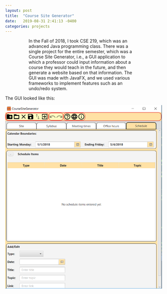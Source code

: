 ```yaml
---
layout: post
title:  "Course Site Generator"
date:   2019-08-31 2:41:13 -0400
categories: projects
---
```


<p align="left" style="margin-left: 15%; margin-right: 15%">
In the Fall of 2018, I took CSE 219, which was an advanced Java programming class. There was a single project for the entire semester, which was a Course Site Generator, i.e., a GUI 
application to which a professor could input information about a course they would teach in the future, and then generate a website based on that information. The GUI was made with JavaFX, and 
we used various frameworks to implement features such as an undo/redo system.

The GUI looked like this:
</p>

<img src="/assets/images/csg.PNG" />
